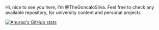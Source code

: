Hi, nice to see you here, I’m @TheGoncaloSilva. Feel free to check any available repository, for university content and personal projects

[![Anurag's GitHub stats](https://github-readme-stats.vercel.app/api?username=TheGoncaloSilva&count_private=true&show_icons=true&theme=cobalt)](https://github.com/anuraghazra/github-readme-stats)

<!--[![Top Langs](https://github-readme-stats.vercel.app/api/top-langs/?username=TheGoncaloSilva&layout=compact&count_private=true&theme=cobalt&show_icons=true)](https://github.com/anuraghazra/github-readme-stats)
-->
